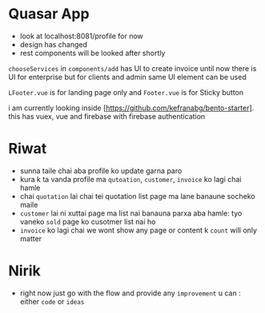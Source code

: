 # Quasar App

- look at localhost:8081/profile for now
- design has changed 
- rest components will be looked after shortly

`chooseServices` in `components/add` has UI to create invoice
until now there is UI for enterprise but for clients and admin same UI element can be used


`LFooter.vue` is for landing page only and `Footer.vue` is for Sticky button

i am currently looking inside [https://github.com/kefranabg/bento-starter]. this has vuex, vue and firebase with firebase authentication

# Riwat
- sunna taile chai aba profile ko update garna paro 
 - kura k ta vanda profile ma `qutoation`, `customer`, `invoice` ko lagi chai hamle 
 - chai `quotation` lai chai tei quotation list page ma lane banaune socheko maile
 - `customer` lai ni xuttai page ma list nai banauna parxa aba hamle: tyo vaneko `sold` page ko cusotmer list nai ho
 - `invoice` ko lagi chai we wont show any page or content k `count` will only matter
# Nirik
- right now just go with the flow and provide any `improvement` u can : either `code` or `ideas`